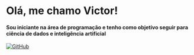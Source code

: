 # Olá, me chamo Victor!

#### Sou iniciante na área de programação e tenho como objetivo seguir para ciência de dados e inteligência artificial



[![GitHub](https://img.shields.io/badge/GitHub-100000?style=for-the-badge&logo=github&logoColor=white)](https://github.com/VictorD-S)